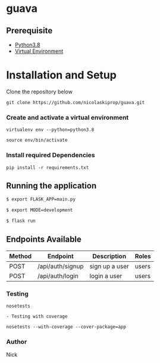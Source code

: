 # guava

## Prerequisite

- [Python3.8](https://www.python.org/downloads/release/python-365/)
- [Virtual Environment](https://virtualenv.pypa.io/en/stable/installation/)

# Installation and Setup

Clone the repository below

```
git clone https://github.com/nicolaskiprop/guava.git
```

### Create and activate a virtual environment

    virtualenv env --python=python3.8

    source env/bin/activate

### Install required Dependencies

    pip install -r requirements.txt

## Running the application

```bash
$ export FLASK_APP=main.py

$ export MODE=development

$ flask run
```

## Endpoints Available
| Method | Endpoint                        | Description                           | Roles         |
| ------ | ------------------------------- | ------------------------------------- | ------------  |
| POST   | /api/auth/signup                | sign up a user                        | users         |
| POST   | /api/auth/login                 | login a user                          | users         |

### Testing

    nosetests

    - Testing with coverage

    nosetests --with-coverage --cover-package=app

### Author
Nick

















